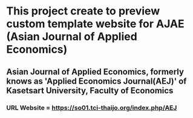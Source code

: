# This project create to preview custom template website for AJAE (Asian Journal of Applied Economics)

## Asian Journal of Applied Economics, formerly knows as 'Applied Economics Journal(AEJ)' of Kasetsart University, Faculty of Economics

### URL Website = https://so01.tci-thaijo.org/index.php/AEJ
